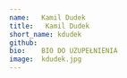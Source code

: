 ```yaml
---
name:   Kamil Dudek
title:   Kamil Dudek
short_name: kdudek
github: 
bio:    BIO DO UZUPEŁNIENIA
image:  kdudek.jpg
---
```

